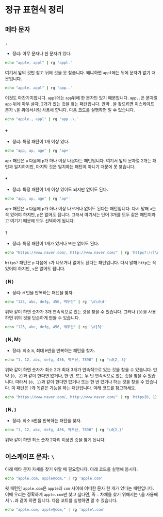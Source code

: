 # 정규 표현식 정리

## 메타 문자

### `.`

- 정리: 아무 문자나 한 문자가 있다.

```bash
echo "apple, appl" | rg 'appl.'
```

여기서 앞의 것만 찾고 뒤에 것을 못 찾습니다. 왜냐하면 `appl`에는 뒤에 문자가 없기 때문입니다.

```bash
echo "apple, appl" | rg 'app..'
```

이것도 마찬가지입니다. `appl`에는 `app`뒤에 한 문자만 있기 때문입니다. `app..`은 문자열 `app` 뒤에 아무 글자, 2개가 있는 것을 찾는 패턴입니다. 만약 `.`을 찾으려면 이스케이프 문자 `\`을 위에서처럼 사용해 햡니다. 다음 코드를 실행하면 알 수 있습니다.

```bash
echo "apple., appl" | rg 'app..\.'
```

### `+`

- 정리: 특정 패턴이 1개 이상 있다.

```bash
echo "app, ap, age" | rg 'ap+'
```

`ap+` 패턴은 `a` 다음에 `p`가 하나 이상 나온다는 패턴입니다. 여기서 앞의 문자열 2개는 패턴과 일치하지만, 마지막 것은 일치하는 패턴이 아니기 때문에 못 찾습니다.

### `*`

- 정리: 특정 패턴이 1개 이상 있어도 되지만 없어도 된다.

```bash
echo "app, ap, age" | rg 'ap*'
```

`ap+` 패턴은 `a` 다음에 `p`가 하나 이상 나오거나 없어도 된다는 패턴입니다. 다시 말해 `a`는 꼭 있어야 하지만, `p`은 없어도 됩니다. 그래서 여기서는 단어 3개를 모두 같은 패턴이라고 여기기 때문에 모두 선택하게 됩니다.

### `?`

- 정리: 특정 패턴이 1개가 있거나 또는 없어도 된다.

```bash
echo "https://www.naver.com/, http://www.naver.com/" | rg 'https?://[\w./]+'
```

`https?` 패턴은 `p` 다음에 `s`가 나오거나 없어도 된다는 패턴입니다. 다시 말해 `http`는 꼭 있어야 하지만, `s`은 없어도 됩니다.

### `{`N`}`

- 정리: `N` 번을 반복하는 패턴을 찾자.

```bash
echo "123, abc, defg, 456, 백두산" | rg '\d\d\d'
```

위와 같이 하면 숫자가 3개 연속적으로 있는 것을 찾을 수 있습니다. 그러나 `{3}`을 사용하면 위의 것을 단순하게 만들 수 있습니다.

```bash
echo "123, abc, defg, 456, 백두산" | rg '\d{3}'
```

### `{`N`,`M`}`

- 정리: 최소 `N`, 최대 `M`번을 반복하는 패턴을 찾자.

```bash
echo "1, 12, abc, defg, 456, 백두산, 7890" | rg '\d{2, 3}'
```

위와 같이 하면 숫자가 최소 2개 최대 3개가 연속적으로 있는 것을 찾을 수 있습니다. 만약 `{0, 2}`과 같이 한다면 없거나, 한 번, 또는 두 번 연속적으로 있는 것을 찾을 수 있습니다. 따라서 `{0, 1}`과 같이 한다면 없거나 또는 한 번 있거나 하는 것을 찾을 수 있습니다. 이 패턴은 `?`과 똑같은 기능을 하는 패턴입니다. 아래 코드를 참고하세요.

```bash
echo "https://www.naver.com/, http://www.naver.com/" | rg 'https{0, 1}://[\w./]+'
```

### `{`N`,}`

- 정리: 최소 `N`번을 반복하는 패턴을 찾자.

```bash
echo "1, 12, abc, defg, 456, 백두산, 7890" | rg '\d{2,}'
```

위와 같이 하면 최소 숫자 2자리 이상인 것을 찾게 됩니다.

## 이스케이프 문자: `\`

아래 메타 문자 자체를 찾기 위할 때 필요합니다. 아래 코드를 실행해 봅시다.

```bash
echo "apple.com, apple@com," | rg 'apple.com'
```

윗 패턴인 `apple.com`은 `apple`과 `com` 사이에 어떠한 문자 한 개가 있다는 패턴입니다. 이때 우리는 정확하게 `apple.com`만 찾고 싶다면, 즉 `.` 차체를 찾기 위해서는 `\`을 사용해서 `\.`과 같이 하면 됩니다. 다음 코트를 실행하면 알 수 있습니다.

```bash
echo "apple.com, apple@com," | rg 'apple\.com'
```

